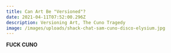 ```yaml
---
title: Can Art Be "Versioned"?
date: 2021-04-11T07:52:00.296Z
description: Versioning Art, The Cuno Tragedy
image: /images/uploads/shack-chat-sam-cuno-disco-elysium.jpg
---
```

**FUCK CUNO**